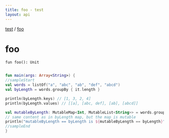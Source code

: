 ```yaml
---
title: foo - test
layout: api
---
```


<div class='api-docs-breadcrumbs'><a href="test/index">test</a> / <a href="test/foo">foo</a></div>

# foo

<div class="signature"><code><span class="keyword">fun </span><span class="identifier">foo</span><span class="symbol">(</span><span class="symbol">)</span><span class="symbol">: </span><span class="identifier">Unit</span></code></div>
<div class="sample" markdown="1">

``` kotlin

fun main(args: Array<String>) {
//sampleStart
val words = listOf("a", "abc", "ab", "def", "abcd")
val byLength = words.groupBy { it.length }

println(byLength.keys) // [1, 3, 2, 4]
println(byLength.values) // [[a], [abc, def], [ab], [abcd]]

val mutableByLength: MutableMap<Int, MutableList<String>> = words.groupByTo(mutableMapOf()) { it.length }
// same content as in byLength map, but the map is mutable
println("mutableByLength == byLength is ${mutableByLength == byLength}") // true
//sampleEnd
}
```

</div>
